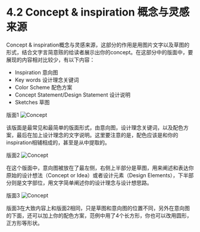 # 4.2 Concept & inspiration 概念与灵感来源  #

Concept & inspiration概念与灵感来源，这部分的作用是用图片文字以及草图的形式，结合文字言简意赅的给读者展示出你的concept。在这部分中的版面中，要展现的内容相对比较少，有以下内容：

- Inspiration 意向图
- Key words 设计理念关键词
- Color Scheme 配色方案
- Concept Statement/Design Statement 设计说明
- Sketches 草图


版面1
![Concept](http://kitpic.makebi.net/iad/iad_04.jpg)

该版面是最常见和最简单的版面形式，由意向图，设计理念关键词，以及配色方案，最后在加上设计理念的文字说明。这里要注意的是，配色应该是和你的inspiration相辅相成的，甚至是从中提取的。

版面2
![Concept](http://kitpic.makebi.net/iad/iad_05.jpg)

在这个版面中，意向图被放在了最左侧，右侧上半部分是草图，用来阐述和表达你原始的设计想法（Concept or Idea）或者设计元素（Design Elements），下半部分则是文字部位，用文字简单阐述你的设计理念与设计想思路。

版面3
![Concept](http://kitpic.makebi.net/iad/iad_06.jpg)

版面3在大致内容上和版面2相同，只是草图和意向图的位置不同，另外在意向图的下面，还可以加上你的配色方案，范例中用了4个长方形，你也可以改用圆形，正方形等形状。